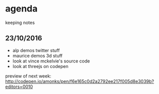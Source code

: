 # agenda 
keeping notes

## 23/10/2016

- alp demos twitter stuff
- maurice demos 3d stuff
- look at vince mckelvie's source code
- look at threejs on codepen

preview of next week:  http://codepen.io/amonks/pen/f6e165c0d2a2792ee217f005d8e3039b?editors=0010
